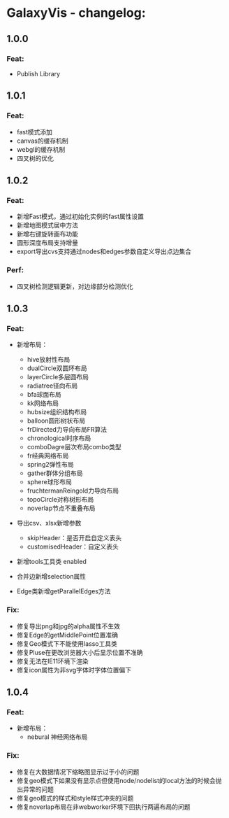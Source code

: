 # GalaxyVis - changelog:

## 1.0.0

### Feat:

- Publish Library


## 1.0.1

### Feat:

- fast模式添加
- canvas的缓存机制
- webgl的缓存机制
- 四叉树的优化


## 1.0.2

### Feat:
- 新增Fast模式，通过初始化实例的fast属性设置
- 新增地图模式居中方法
- 新增右键旋转画布功能
- 圆形深度布局支持增量
- export导出cvs支持通过nodes和edges参数自定义导出点边集合
### Perf:
- 四叉树检测逻辑更新，对边缘部分检测优化


## 1.0.3

### Feat:

- 新增布局：
    - hive放射性布局
    - dualCircle双圆环布局
    - layerCircle多层圆布局
    - radiatree径向布局
    - bfa球面布局
    - kk网络布局
    - hubsize组织结构布局
    - balloon圆形树状布局
    - frDirected力导向布局FR算法
    - chronological时序布局
    - comboDagre层次布局combo类型
    - fr经典网络布局
    - spring2弹性布局
    - gather群体分组布局
    - sphere球形布局
    - fruchtermanReingold力导向布局
    - topoCircle对称树形布局
    - noverlap节点不重叠布局

- 导出csv、xlsx新增参数
  - skipHeader：是否开启自定义表头
  - customisedHeader：自定义表头
- 新增tools工具类 enabled
- 合并边新增selection属性
- Edge类新增getParallelEdges方法


### Fix:
- 修复导出png和jpg的alpha属性不生效
- 修复Edge的getMiddlePoint位置准确
- 修复Geo模式下不能使用lasso工具类
- 修复Pluse在更改浏览器大小后显示位置不准确
- 修复无法在IE11环境下渲染
- 修复icon属性为非svg字体时字体位置偏下


## 1.0.4

### Feat:

- 新增布局：
    - nebural 神经网络布局


### Fix:
- 修复在大数据情况下缩略图显示过于小的问题
- 修复geo模式下如果没有显示点但使用node/nodelist的local方法的时候会抛出异常的问题
- 修复geo模式的样式和style样式冲突的问题
- 修复noverlap布局在非webworker环境下回执行两遍布局的问题

